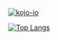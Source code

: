 ## 
<a href="https://kojo-io.com"><img src="https://github-profile-trophy.vercel.app/?username=kojo-io" alt="kojo-io" /></a>

[![Top Langs](https://github-readme-stats.vercel.app/api/top-langs/?username=kojo-io&layout=compact)](https:kojo-io.com)

<!--
**kojo-io/kojo-io** is a ✨ _special_ ✨ repository because its `README.md` (this file) appears on your GitHub profile.

Here are some ideas to get you started:

- 🔭 I’m currently working on ...
- 🌱 I’m currently learning ...
- 👯 I’m looking to collaborate on ...
- 🤔 I’m looking for help with ...
- 💬 Ask me about ...
- 📫 How to reach me: ...
- 😄 Pronouns: ...
- ⚡ Fun fact: ...
-->
